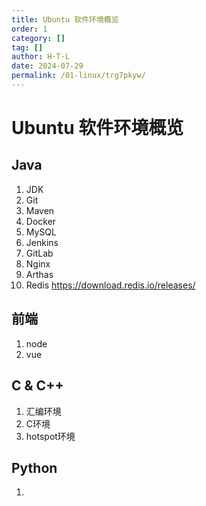 ```yaml
---
title: Ubuntu 软件环境概览
order: 1
category: []
tag: []
author: H·T·L
date: 2024-07-29
permalink: /01-linux/trg7pkyw/
---
```

# Ubuntu 软件环境概览

## Java

1. JDK
2. Git
3. Maven
4. Docker
5. MySQL
6. Jenkins
7. GitLab
8. Nginx
9. Arthas
10. Redis  https://download.redis.io/releases/



## 前端

1. node
2. vue

## C & C++

1. 汇编环境
2. C环境
3. hotspot环境

## Python

1. 

